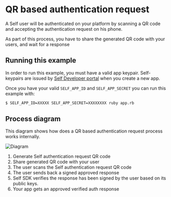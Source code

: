 # QR based authentication request

A Self user will be authenticated on your platform by scanning a QR code and accepting the authentication request on his phone. 

As part of this process, you have to share the generated QR code with your users, and wait for a response

## Running this example

In order to run this example, you must have a valid app keypair. Self-keypairs are issued by [Self Developer portal](https://developer.selfid.net/) when you create a new app.

Once you have your valid `SELF_APP_ID` and `SELF_APP_SECRET` you can run this example with:

```bash
$ SELF_APP_ID=XXXXX SELF_APP_SECRET=XXXXXXXX ruby app.rb
```

## Process diagram

This diagram shows how does a QR based authentication request process works internally.

![Diagram](https://storage.googleapis.com/static.selfid.net/images/authentication_qr_diagram.png)

1. Generate Self authentication request QR code
2. Share generated QR code with your user
3. The user scans the Self authentication request QR code
4. The user sends back a signed approved response
5. Self SDK verifies the response has been signed by the user based on its public keys.
6. Your app gets an approved verified auth response

